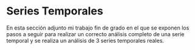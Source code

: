# Series Temporales

En esta sección adjunto mi trabajo fin de grado en el que se exponen los pasos a seguir para realizar un correcto análisis completo de una serie temporal y se realiza un análisis de 3 series temporales reales.
